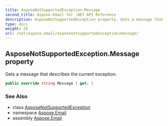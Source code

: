 ```yaml
---
title: AsposeNotSupportedException.Message
second_title: Aspose.Email for .NET API Reference
description: AsposeNotSupportedException property. Gets a message that describes the current exception
type: docs
weight: 20
url: /net/aspose.email/asposenotsupportedexception/message/
---
```

## AsposeNotSupportedException.Message property

Gets a message that describes the current exception.

```csharp
public override string Message { get; }
```

### See Also

* class [AsposeNotSupportedException](../)
* namespace [Aspose.Email](../../asposenotsupportedexception/)
* assembly [Aspose.Email](../../../)


